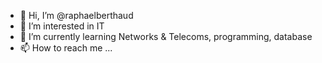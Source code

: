 - 👋 Hi, I’m @raphaelberthaud
- 👀 I’m interested in IT
- 🌱 I’m currently learning Networks & Telecoms, programming, database
- 📫 How to reach me ...

<!---
raphaelberthaud/raphaelberthaud is a ✨ special ✨ repository because its `README.md` (this file) appears on your GitHub profile.
You can click the Preview link to take a look at your changes.
--->
